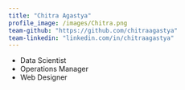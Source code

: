 ```yaml
---
title: "Chitra Agastya"
profile_image: /images/Chitra.png
team-github: "https://github.com/chitraagastya"
team-linkedin: "linkedin.com/in/chitraagastya"
---
```


- Data Scientist
- Operations Manager
- Web Designer
